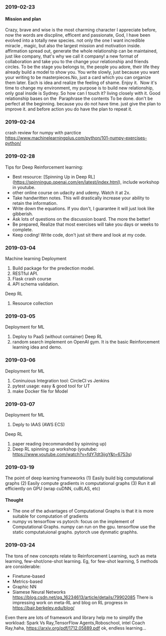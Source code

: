 ### 2019-02-23
#### Mission and plan
Crazy, brave and wise is the most charming character I appreciate before, now the words are discpline, efficent and passionate, God, I have been evolved into a totally new species. not only the one I want incredible miracle , magic, but also the largest mission and motivation inside. affirmation spread out, generate the whole
relationship can be maintained, just like company, that's why we call it company! a new format of collaboration and take you to the change your relationship and friends circles. To be the stage you belongs to, the people you adore, their life they already build a model to show you.
You write slowly, just because you want your writing to be masterpieces.No, just a card which you can organize them later. Each is idea and realize the feeling of shame. Enjoy it. 
Now it's time to change my environment, my purpose is to build new relationship, only goal inside is Sydney. So how can I touch it? living closely with it. Good relationship bases on the 
Paraphrase the contents To be done. don't be perfect at the beginning. because you do not have time. just give the plan to improve it. and before action you do have the plan to repeat it.

### 2019-02-24
crash review for numpy with parctice
https://www.machinelearningplus.com/python/101-numpy-exercises-python/


### 2019-02-28
Tips for Deep Reinforcement learning:
- Best resource: [Spinning Up in Deep RL] (https://spinningup.openai.com/en/latest/index.html), include workshop in youtube.
- other online course on udacity and udemy.     Watch it at 2x.
- Take handwritten notes. This will drastically increase your ability to retain the information.
- Write down the equations. If you don't, I guarantee it will just look like gibberish.
- Ask lots of questions on the discussion board. The more the better!
- Be prepared, Realize that most exercises will take you days or weeks to complete.
- Keep coding! Write code, don't just sit there and look at my code.

### 2019-03-04
Machine learning Deployment
1. Build package for the predection model.
2. RESTful API.
3. Flask crash course 
4. API schema validation. 

Deep RL
1. Resource collection


### 2019-03-05
Deployment for ML
1. Deploy to PaaS (without container)
Deep RL 
1. random search implement on OpenAI gym.  It is the basic Reinforcement learning idea and demo.



### 2019-03-06
Deployment for ML
1. Coninuious Integration tool: CircleCI vs Jenkins
2. pytest usage: easy & good tool for UT
3. make Docker  file for Model


### 2019-03-07
Deployment for ML
1. Deply to IAAS (AWS ECS)

Deep RL
1. paper reading  (recommanded by spinning up)
2. Deep RL spinning up workshop (youtube: https://www.youtube.com/watch?v=fdY7dt3ijgY&t=6753s)


### 2019-03-19
The point of deep learning frameworks
(1) Easily build big computational graphs
(2) Easily compute gradients in computational graphs
(3) Run it all efficiently on GPU (wrap cuDNN, cuBLAS, etc)


#### Thought 
- The one of the advantages of Computational Graphs is that it is more suitable for computation of gradients
- numpy vs tensorflow vs pytorch:  focus on the implement of Computational Graphs.
numpy can run on the gpu.  tensorflow use the static computatuional graphs. pytorch use dynmatic graphhs.


### 2019-03-24
The tons of new concepts relate to Reinforcement Learning, such as meta learning, few-shot/one-shot learning.
Eg, for few-shot learning, 5 methods are considerable:
- Finetune-based
- Metrics-based
- Graphic NN
- Siamese Neural Networks
https://blog.csdn.net/qq_16234613/article/details/79902085
There is impressing work on meta-RL and blog on RL progress in https://bair.berkeley.edu/blog/

Even there are lots of framework and library help me to simplify the workload:
Spark Vs Ray,TensorFlow Agents,Roboschool, intel Coach
Ray,haha, https://arxiv.org/pdf/1712.05889.pdf
ok, endless learning...

